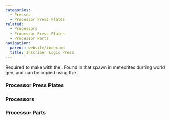 ```yaml
---
categories:
  - Presses
  - Processor Press Plates
related:
  - Processors
  - Processor Press Plates
  - Processor Parts
navigation:
  parent: website/index.md
  title: Inscriber Logic Press
---
```


Required to make <ItemLink id="printed_logic_processor"/> with the <ItemLink id="inscriber" />.
Found in <ItemLink id="sky_stone_chest" /> that spawn in meteorites durring world gen, and can be copied using the <ItemLink id="inscriber" />.

<RecipeFor id="logic_processor_press" />

### Processor Press Plates

<CategoryIndex category="Processor Press Plates" />

### Processors

<CategoryIndex category="Processors" />

### Processor Parts

<CategoryIndex category="Processor Parts" />
